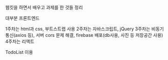 웹킷을 하면서 배우고 과제를 한 것들 정리

대부분 프론트엔드

1주차는 html과 css, 부트스트랩 사용
2주차는 자바스크립트, jQuery
3주차는 비동기 통신(axios 등), 서버 cors 문제 해결, firebase 배포(db사용, 사진 등 저장공간 사용)
4주차는 리액트

TodoList 이용
